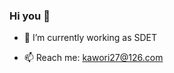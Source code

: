 ### Hi you 👋

- 🔭 I’m currently working as SDET
<!-- - 🌱 I’m currently learning ...
- 👯 I’m looking to collaborate on ...
- 🤔 I’m looking for help with ...
- 💬 Ask me about ... -->
- 📫 Reach me: kawori27@126.com

